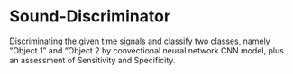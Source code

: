 # Sound-Discriminator
 Discriminating the given time signals and classify two classes, namely “Object 1” and “Object 2 by convectional neural network CNN model, plus an assessment of Sensitivity and Specificity.
